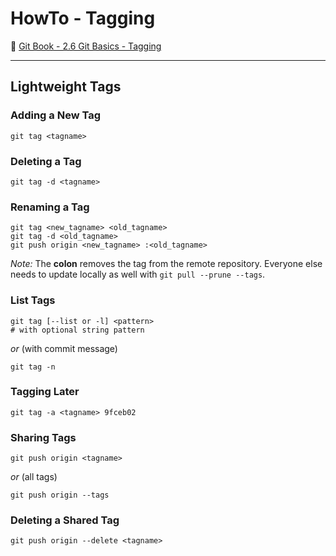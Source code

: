 # HowTo - Tagging

:link: [Git Book - 2.6 Git Basics - Tagging](http://book.git-scm.com/book/en/v2/Git-Basics-Tagging) 

----

## Lightweight Tags 

### Adding a New Tag

```git
git tag <tagname>
```

### Deleting a Tag

```git
git tag -d <tagname>
```

### Renaming a Tag

```git
git tag <new_tagname> <old_tagname>
git tag -d <old_tagname>
git push origin <new_tagname> :<old_tagname>
```

_Note:_ The **colon** removes the tag from the remote repository. Everyone else needs to update locally as well with `git pull --prune --tags`. 

### List Tags

```git
git tag [--list or -l] <pattern>
# with optional string pattern
```

_or_ (with commit message)


```git
git tag -n
```

### Tagging Later

```git
git tag -a <tagname> 9fceb02
```

### Sharing Tags

```git
git push origin <tagname>
```

_or_ (all tags)


```git
git push origin --tags
```

### Deleting a Shared Tag

```git
git push origin --delete <tagname>
```

